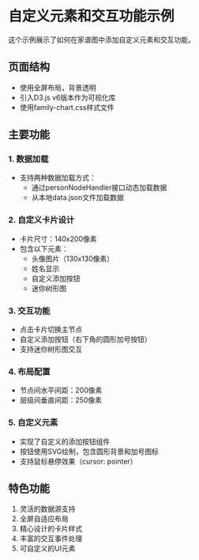 # 自定义元素和交互功能示例

这个示例展示了如何在家谱图中添加自定义元素和交互功能。

## 页面结构

- 使用全屏布局，背景透明
- 引入D3.js v6版本作为可视化库
- 使用family-chart.css样式文件

## 主要功能

### 1. 数据加载
- 支持两种数据加载方式：
  - 通过personNodeHandler接口动态加载数据
  - 从本地data.json文件加载数据

### 2. 自定义卡片设计
- 卡片尺寸：140x200像素
- 包含以下元素：
  - 头像图片（130x130像素）
  - 姓名显示
  - 自定义添加按钮
  - 迷你树形图

### 3. 交互功能
- 点击卡片切换主节点
- 自定义添加按钮（右下角的圆形加号按钮）
- 支持迷你树形图交互

### 4. 布局配置
- 节点间水平间距：200像素
- 层级间垂直间距：250像素

### 5. 自定义元素
- 实现了自定义的添加按钮组件
- 按钮使用SVG绘制，包含圆形背景和加号图标
- 支持鼠标悬停效果（cursor: pointer）

## 特色功能

1. 灵活的数据源支持
2. 全屏自适应布局
3. 精心设计的卡片样式
4. 丰富的交互事件处理
5. 可自定义的UI元素